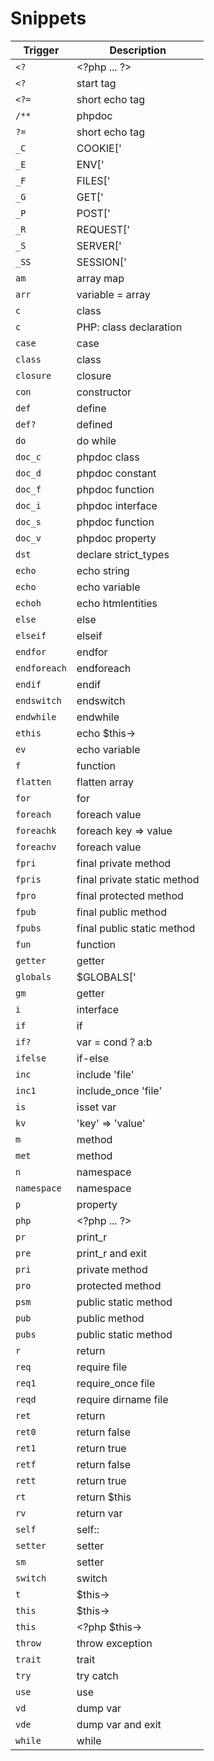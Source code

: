 # Snippets

| Trigger | Description |
| ------- | ----------- |
| `<?` | &lt;?php ... ?&gt; |
| `<?` | start tag |
| `<?=` | short echo tag |
| `/**` | phpdoc |
| `?=` | short echo tag |
| `_C` | COOKIE['|'] |
| `_E` | ENV['|'] |
| `_F` | FILES['|'] |
| `_G` | GET['|'] |
| `_P` | POST['|'] |
| `_R` | REQUEST['|'] |
| `_S` | SERVER['|'] |
| `_SS` | SESSION['|'] |
| `am` | array map |
| `arr` | variable = array |
| `c` | class |
| `c` | PHP: class declaration |
| `case` | case |
| `class` | class |
| `closure` | closure |
| `con` | constructor |
| `def` | define |
| `def?` | defined |
| `do` | do while |
| `doc_c` | phpdoc class |
| `doc_d` | phpdoc constant |
| `doc_f` | phpdoc function |
| `doc_i` | phpdoc interface |
| `doc_s` | phpdoc function |
| `doc_v` | phpdoc property |
| `dst` | declare strict_types |
| `echo` | echo string |
| `echo` | echo variable |
| `echoh` | echo htmlentities |
| `else` | else |
| `elseif` | elseif |
| `endfor` | endfor |
| `endforeach` | endforeach |
| `endif` | endif |
| `endswitch` | endswitch |
| `endwhile` | endwhile |
| `ethis` | echo $this-&gt; |
| `ev` | echo variable |
| `f` | function |
| `flatten` | flatten array |
| `for` | for |
| `foreach` | foreach value |
| `foreachk` | foreach key => value |
| `foreachv` | foreach value |
| `fpri` | final private method |
| `fpris` | final private static method |
| `fpro` | final protected method |
| `fpub` | final public method |
| `fpubs` | final public static method |
| `fun` | function |
| `getter` | getter |
| `globals` | $GLOBALS['|'] |
| `gm` | getter |
| `i` | interface |
| `if` | if |
| `if?` | var = cond ? a:b |
| `ifelse` | if-else |
| `inc` | include 'file' |
| `inc1` | include_once 'file' |
| `is` | isset var |
| `kv` | 'key' => 'value' |
| `m` | method |
| `met` | method |
| `n` | namespace |
| `namespace` | namespace |
| `p` | property |
| `php` | &lt;?php ... ?&gt; |
| `pr` | print_r |
| `pre` | print_r and exit |
| `pri` | private method |
| `pro` | protected method |
| `psm` | public static method |
| `pub` | public method |
| `pubs` | public static method |
| `r` | return |
| `req` | require file |
| `req1` | require_once file |
| `reqd` | require dirname file |
| `ret` | return |
| `ret0` | return false |
| `ret1` | return true |
| `retf` | return false |
| `rett` | return true |
| `rt` | return $this |
| `rv` | return var |
| `self` | self:: |
| `setter` | setter |
| `sm` | setter |
| `switch` | switch |
| `t` | $this-&gt; |
| `this` | $this-&gt; |
| `this` | &lt;?php $this-&gt;| ?&gt; |
| `throw` | throw exception |
| `trait` | trait |
| `try` | try catch |
| `use` | use |
| `vd` | dump var |
| `vde` | dump var and exit |
| `while` | while |
